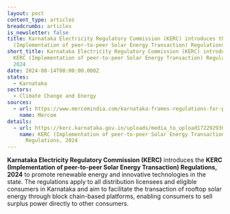 ```yaml
---
layout: post
content_type: articles
breadcrumbs: articles
is_newsletter: false
title: Karnataka Electricity Regulatory Commission (KERC) introduces the KERC
  (Implementation of peer-to-peer Solar Energy Transaction) Regulations, 2024
short_title: Karnataka Electricity Regulatory Commission (KERC) introduces the
  KERC (Implementation of peer-to-peer Solar Energy Transaction) Regulations,
  2024
date: 2024-08-14T00:00:00.000Z
states:
  - Karnataka
sectors:
  - Climate Change and Energy
sources:
  - url: https://www.mercomindia.com/karnataka-frames-regulations-for-peer-to-peer-solar-energy-transactions
    name: Mercom
details:
  - url: https://kerc.karnataka.gov.in/uploads/media_to_upload1722929304.pdf
    name: KERC (Implementation of peer-to-peer Solar Energy Transaction)
      Regulations, 2024
---
```

**Karnataka Electricity Regulatory Commission (KERC)** introduces the **KERC (Implementation of peer-to-peer Solar Energy Transaction) Regulations, 2024** to promote renewable energy and innovative technologies in the state. The regulations apply to all distribution licensees and eligible consumers in Karnataka and aim to facilitate the transaction of rooftop solar energy through block chain-based platforms, enabling consumers to sell surplus power directly to other consumers.
